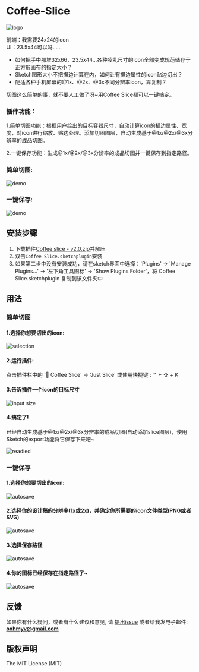 Coffee-Slice
===========

   ![logo](https://github.com/KivyGogh/Coffee-Slice/blob/master/img/pic.png)

前端：我需要24x24的icon<br>
UI：23.5x44可以吗……

* 如何把手中那堆32x66、23.5x44...各种凌乱尺寸的icon全部变成规范储存于正方形画布的指定大小？
* Sketch图形大小不把描边计算在内，如何让有描边属性的icon贴边切出？
* 配适各种手机屏幕的@1x、@2x、@3x不同分辨率icon，靠复制？

切图这么简单的事，就不要人工做了呀~用Coffee Slice都可以一键搞定。

### 插件功能：

1.简单切图功能：根据用户给出的目标容器尺寸，自动计算icon的描边属性、宽度，对icon进行缩放、贴边处理。添加切图图层，自动生成基于@1x/@2x/@3x分辨率的成品切图。

2.一键保存功能：生成@1x/@2x/@3x分辨率的成品切图并一键保存到指定路径。

### 简单切图:

   ![demo](https://github.com/KivyGogh/Coffee-Slice/blob/master/img/demo1.gif)

### 一键保存:

   ![demo](https://github.com/KivyGogh/Coffee-Slice/blob/master/img/demo2.gif)

## 安装步骤

1. 下载插件[Coffee slice - v2.0.zip](https://github.com/KivyGogh/Coffee-Slice/blob/master/installer-package/Coffee-Slice.sketchplugin.zip?raw=true)并解压
2. 双击`Coffee Slice.sketchplugin`安装
3. 如果第二步中没有安装成功，请在sketch界面中选择：'Plugins' -> 'Manage Plugins...' -> '左下角工具图标' -> 'Show Plugins Folder'，将 Coffee Slice.sketchplugin 复制到该文件夹中

## 用法

### 简单切图

#### 1.选择你想要切出的icon:

   ![selection](https://github.com/KivyGogh/Coffee-Slice/blob/master/img/selectIcon.png)

#### 2.运行插件:

 点击插件栏中的 '🙉 Coffee Slice' -> 'Just Slice' 或使用快捷键 : ⌃ + ⇧ + K

#### 3.告诉插件一个icon的目标尺寸

   ![input size](https://github.com/KivyGogh/Coffee-Slice/blob/master/img/inputSize.png)

#### 4.搞定了!

已经自动生成基于@1x/@2x/@3x分辨率的成品切图(自动添加slice图层)，使用Sketch的export功能将它保存下来吧~

   ![readied](https://github.com/KivyGogh/Coffee-Slice/blob/master/img/readied.png)


### 一键保存

#### 1.选择你想要切出的icon:

   ![autosave](https://github.com/KivyGogh/Coffee-Slice/blob/master/img/autosave1.png)

#### 2.选择你的设计稿的分辨率(1x或2x)，并确定你所需要的icon文件类型(PNG或者SVG)

   ![autosave](https://github.com/KivyGogh/Coffee-Slice/blob/master/img/autosave2.png)

#### 3.选择保存路径

   ![autosave](https://github.com/KivyGogh/Coffee-Slice/blob/master/img/autosave3.png)

#### 4.你的图标已经保存在指定路径了~

   ![autosave](https://github.com/KivyGogh/Coffee-Slice/blob/master/img/autosave4.png)


## 反馈

如果你有什么疑问，或者有什么建议和意见, 请 [提出issue](https://github.com/kivygogh/Coffee-Slice/issues) 或者给我发电子邮件: **oohmyv@gmail.com**

## 版权声明

The MIT License (MIT)
